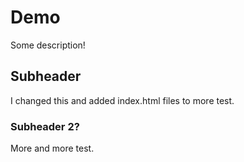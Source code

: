 # Demo

Some description!

## Subheader

I changed this and added index.html files to more test.

### Subheader 2?

More and more test.